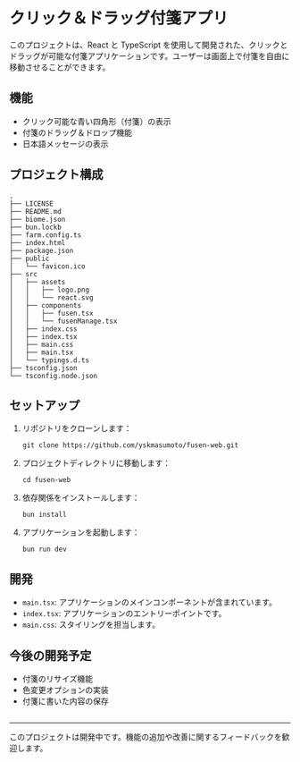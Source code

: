 # クリック＆ドラッグ付箋アプリ

このプロジェクトは、React と TypeScript を使用して開発された、クリックとドラッグが可能な付箋アプリケーションです。ユーザーは画面上で付箋を自由に移動させることができます。

## 機能

- クリック可能な青い四角形（付箋）の表示
- 付箋のドラッグ＆ドロップ機能
- 日本語メッセージの表示

## プロジェクト構成

```
.
├── LICENSE
├── README.md
├── biome.json
├── bun.lockb
├── farm.config.ts
├── index.html
├── package.json
├── public
│   └── favicon.ico
├── src
│   ├── assets
│   │   ├── logo.png
│   │   └── react.svg
│   ├── components
│   │   ├── fusen.tsx
│   │   └── fusenManage.tsx
│   ├── index.css
│   ├── index.tsx
│   ├── main.css
│   ├── main.tsx
│   └── typings.d.ts
├── tsconfig.json
└── tsconfig.node.json
```

## セットアップ

1. リポジトリをクローンします：
   ```
   git clone https://github.com/yskmasumoto/fusen-web.git
   ```

2. プロジェクトディレクトリに移動します：
   ```
   cd fusen-web
   ```

3. 依存関係をインストールします：
   ```
   bun install
   ```

4. アプリケーションを起動します：
   ```
   bun run dev
   ```

## 開発

- `main.tsx`: アプリケーションのメインコンポーネントが含まれています。
- `index.tsx`: アプリケーションのエントリーポイントです。
- `main.css`: スタイリングを担当します。

## 今後の開発予定

- 付箋のリサイズ機能
- 色変更オプションの実装
- 付箋に書いた内容の保存

## 

---

このプロジェクトは開発中です。機能の追加や改善に関するフィードバックを歓迎します。